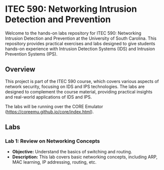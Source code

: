 # ITEC 590: Networking Intrusion Detection and Prevention

Welcome to the hands-on labs repository for ITEC 590: Networking Intrusion Detection and Prevention at the University of South Carolina. This repository provides practical exercises and labs designed to give students hands-on experience with Intrusion Detection Systems (IDS) and Intrusion Prevention Systems (IPS).

## Overview

This project is part of the ITEC 590 course, which covers various aspects of network security, focusing on IDS and IPS technologies. The labs are designed to complement the course material, providing practical insights and real-world applications of IDS and IPS.

The labs will be running over the CORE Emulator (https://coreemu.github.io/core/index.html).

## Labs

### Lab 1: Review on Networking Concepts

- **Objective:** Understand the basics of switching and routing.
- **Description:** This lab covers basic networking concepts, including ARP, MAC learning, IP addressing, routing, etc.

